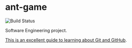 # ant-game

![Build Status](https://travis-ci.com/sam-marsh/ant-game.svg?token=CCrKyBuYvjm5pmqE92zK&branch=master)

Software Engineering project.

[This is an excellent guide to learning about Git and GitHub](http://www.learnenough.com/git-tutorial).

